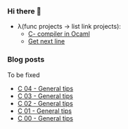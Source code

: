 ### Hi there 👋

- λ(func projects -> list link projects):
  - [C- compiler in Ocaml](https://github.com/egydiopacheco/C-minus-compiler)
  - [Get next line](https://github.com/egydiopacheco/GNL)
<!--
**egydiopacheco/egydiopacheco** is a ✨ _special_ ✨ repository because its `README.md` (this file) appears on your GitHub profile.

Here are some ideas to get you started:

- 🔭 I’m currently working on ...
- 🌱 I’m currently learning ...
- 👯 I’m looking to collaborate on ...
- 🤔 I’m looking for help with ...
- 💬 Ask me about ...
- 📫 How to reach me: ...
- 😄 Pronouns: ...
- ⚡ Fun fact: ...
-->

### Blog posts
To be fixed
<!-- BLOG-POST-LIST:START -->
- [C 04 - General tips](/2021/07/28/General-Tips-7/)
- [C 03 - General tips](/2021/07/27/General-Tips-6/)
- [C 02 - General tips](/2021/07/27/General-Tips-5/)
- [C 01 - General tips](/2021/07/22/General-Tips-4/)
- [C 00 - General tips](/2021/07/15/General-Tips-3/)
<!-- BLOG-POST-LIST:END -->
